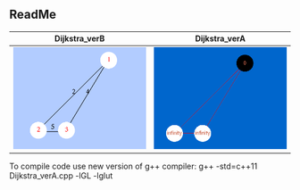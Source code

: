 ## ReadMe
Dijkstra_verB            |  Dijkstra_verA
:-------------------------:|:-------------------------:
![](/WorkOut/temp_files/Dijkstra_verB.gif?raw=true "B") | ![](/WorkOut/temp_files/Dijkstra_verA.gif?raw=true "A")
To compile code use new version of g++ compiler: g++ -std=c++11 Dijkstra_verA.cpp -lGL -lglut
